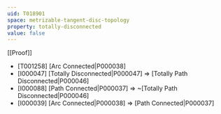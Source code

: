 ```yaml
---
uid: T018901
space: metrizable-tangent-disc-topology
property: totally-disconnected
value: false
---
```

[[Proof]]

* [T001258] [Arc Connected|P000038]
* [I000047] [Totally Disconnected|P000047] => [Totally Path Disconnected|P000046]
* [I000088] [Path Connected|P000037] => ~[Totally Path Disconnected|P000046]
* [I000039] [Arc Connected|P000038] => [Path Connected|P000037]

